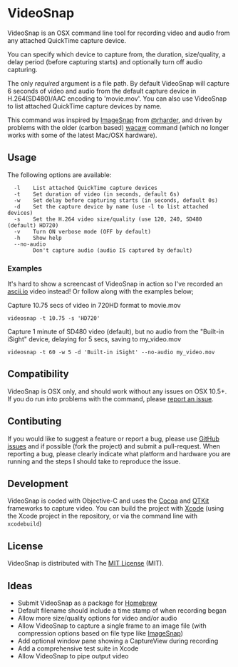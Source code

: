 # VideoSnap

VideoSnap is an OSX command line tool for recording video and audio from any
attached QuickTime capture device.

You can specify which device to capture from, the duration, size/quality, a
delay period (before capturing starts) and optionally turn off audio capturing.

The only _required_ argument is a file path. By default VideoSnap will capture 6
seconds of video and audio from the default capture device in H.264(SD480)/AAC
encoding to 'movie.mov'. You can also use VideoSnap to list attached QuickTime
capture devices by name.

This command was inspired by [ImageSnap](https://github.com/rharder/imagesnap)
from [@rharder](https://github.com/rharder), and driven by problems with the
older (carbon based) [wacaw](http://webcam-tools.sourceforge.net) command
(which no longer works with some of the latest Mac/OSX hardware).

## Usage

The following options are available:

```
  -l    List attached QuickTime capture devices
  -t    Set duration of video (in seconds, default 6s)
  -w    Set delay before capturing starts (in seconds, default 0s)
  -d    Set the capture device by name (use -l to list attached devices)
  -s    Set the H.264 video size/quality (use 120, 240, SD480 (default) HD720)
  -v    Turn ON verbose mode (OFF by default)
  -h    Show help
  --no-audio
        Don't capture audio (audio IS captured by default)
```

### Examples

It's hard to show a screencast of VideoSnap in action so I've recorded an
[ascii.io](http://ascii.io/a/5358) video instead! Or follow along with the
examples below;

Capture 10.75 secs of video in 720HD format to movie.mov

    videosnap -t 10.75 -s 'HD720'

Capture 1 minute of SD480 video (default), but no audio from the
"Built-in iSight" device, delaying for 5 secs, saving to my_video.mov

    videosnap -t 60 -w 5 -d 'Built-in iSight' --no-audio my_video.mov

## Compatibility

VideoSnap is OSX only, and should work without any issues on OSX 10.5+.
If you do run into problems with the command, please [report an
issue](https://github.com/matthutchinson/videosnap/issues).

## Contibuting

If you would like to suggest a feature or report a bug, please use [GitHub
issues](https://github.com/matthutchinson/videosnap/issues) and if possible
(fork the project) and submit a pull-request. When reporting a bug, please
clearly indicate what platform and hardware you are running and the steps I
should take to reproduce the issue.

## Development

VideoSnap is coded with Objective-C and uses the
[Cocoa](https://developer.apple.com/technologies/mac/cocoa.html) and
[QTKit](https://developer.apple.com/quicktime/) frameworks to capture video.
You can build the project with [Xcode](http://developer.apple.com/xcode/)
(using the Xcode project in the repository, or via the command line with
`xcodebuild`)

## License

VideoSnap is distributed with The [MIT
License](https://github.com/matthutchinson/videosnap/blob/master/LICENSE.md)
(MIT).

## Ideas

* Submit VideoSnap as a package for [Homebrew](http://brew.sh)
* Default filename should include a time stamp of when recording began
* Allow more size/quality options for video and/or audio
* Allow VideoSnap to capture a single frame to an image file (with compression
  options based on file type like [ImageSnap](https://github.com/rharder/imagesnap))
* Add optional window pane showing a CaptureView during recording
* Add a comprehensive test suite in Xcode
* Allow VideoSnap to pipe output video
